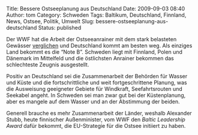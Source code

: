 Title: Bessere Ostseeplanung aus Deutschland
Date: 2009-09-03 08:40
Author: tom
Category: Schweden
Tags: Baltikum, Deutschland, Finnland, News, Ostsee, Politik, Umwelt
Slug: bessere-ostseeplanung-aus-deutschland
Status: published

Der WWF hat die Arbeit der Ostseeanrainer mit dem stark belasteten
Gewässer
[verglichen](http://www.newsdesk.se/view/pressrelease/tyskland-baest-och-sverige-i-mitten-oestersjoelaenderna-har-svaart-att-tackla-problemen-i-havsmiljoen-314948)
und Deutschland kommt am besten weg. Als einziges Land bekommt es die
“Note B”. Schweden liegt mit Finnland, Polen und Dänemark im Mittelfeld
und die östlichsten Anrainer bekommen das schlechteste Zeugnis
ausgestellt.

Positiv an Deutschland sei die Zusammenarbeit der Behörden für Wasser
und Küste und die fortschrittliche und weit fortgeschrittene Planung,
was die Ausweisung geeigneter Gebiete für Windkraft, Seefahrtsrouten und
Seekabel angeht. In Schweden sei man zwar gut bei der Küstenplanung,
aber es mangele auf dem Wasser und an der Abstimmung der beiden.

Generell brauche es mehr Zusammenarbeit der Länder, weshalb Alexander
Stubb, heute finnischer Außenminister, vom WWF den *Baltic Leadership
Award* dafür bekommt, die EU-Strategie für die Ostsee initiiert zu
haben.

